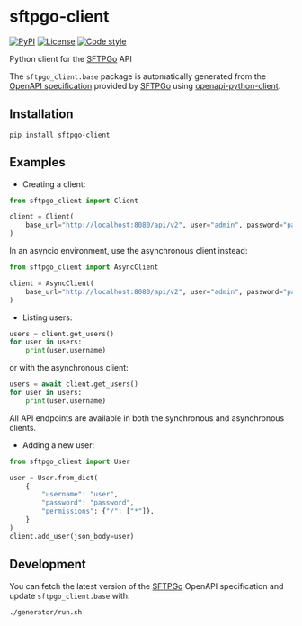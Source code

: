 [SFTPGo]: https://github.com/drakkan/sftpgo

sftpgo-client
=============

[![PyPI](https://img.shields.io/pypi/v/sftpgo-client.svg)](https://pypi.org/project/sftpgo-client)
[![License](https://img.shields.io/github/license/ramnes/sftpgo-client)](LICENSE)
[![Code style](https://img.shields.io/badge/code%20style-black-black)](https://github.com/ambv/black)

Python client for the [SFTPGo][] API

The `sftpgo_client.base` package is automatically generated from the [OpenAPI
specification](generator/openapi.yaml) provided by [SFTPGo][] using
[openapi-python-client](https://github.com/triaxtec/openapi-python-client).

Installation
------------

```
pip install sftpgo-client
```

Examples
--------

* Creating a client:

```python
from sftpgo_client import Client

client = Client(
    base_url="http://localhost:8080/api/v2", user="admin", password="password"
)
```

In an asyncio environment, use the asynchronous client instead:

```python
from sftpgo_client import AsyncClient

client = AsyncClient(
    base_url="http://localhost:8080/api/v2", user="admin", password="password"
)
```

* Listing users:

```python
users = client.get_users()
for user in users:
    print(user.username)
```

or with the asynchronous client:

```python
users = await client.get_users()
for user in users:
    print(user.username)
```

All API endpoints are available in both the synchronous and asynchronous clients.

* Adding a new user:

```python
from sftpgo_client import User

user = User.from_dict(
    {
        "username": "user",
        "password": "password",
        "permissions": {"/": ["*"]},
    }
)
client.add_user(json_body=user)
```

Development
-----------

You can fetch the latest version of the [SFTPGo][] OpenAPI specification and
update `sftpgo_client.base` with:

```
./generator/run.sh
```
